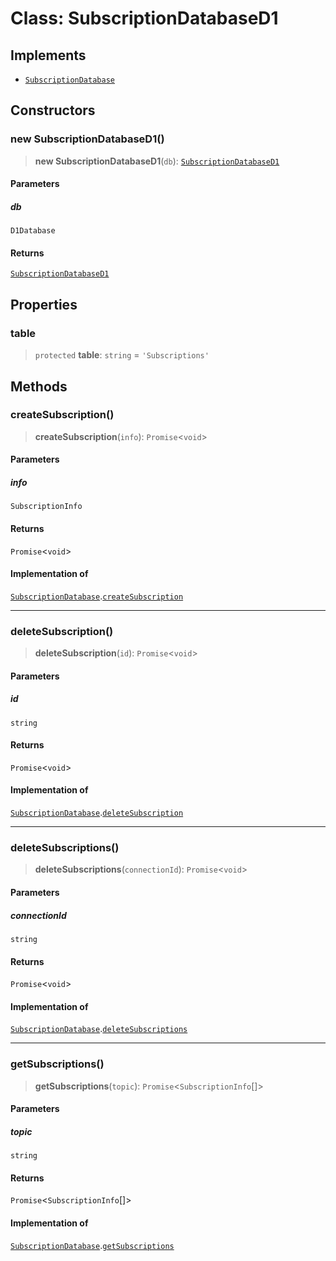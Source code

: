 # Class: SubscriptionDatabaseD1

## Implements

- [`SubscriptionDatabase`](SubscriptionDatabase.md)

## Constructors

### new SubscriptionDatabaseD1()

> **new SubscriptionDatabaseD1**(`db`): [`SubscriptionDatabaseD1`](SubscriptionDatabaseD1.md)

#### Parameters

##### db

`D1Database`

#### Returns

[`SubscriptionDatabaseD1`](SubscriptionDatabaseD1.md)

## Properties

### table

> `protected` **table**: `string` = `'Subscriptions'`

## Methods

### createSubscription()

> **createSubscription**(`info`): `Promise`\<`void`\>

#### Parameters

##### info

`SubscriptionInfo`

#### Returns

`Promise`\<`void`\>

#### Implementation of

[`SubscriptionDatabase`](SubscriptionDatabase.md).[`createSubscription`](SubscriptionDatabase.md#createsubscription)

---

### deleteSubscription()

> **deleteSubscription**(`id`): `Promise`\<`void`\>

#### Parameters

##### id

`string`

#### Returns

`Promise`\<`void`\>

#### Implementation of

[`SubscriptionDatabase`](SubscriptionDatabase.md).[`deleteSubscription`](SubscriptionDatabase.md#deletesubscription)

---

### deleteSubscriptions()

> **deleteSubscriptions**(`connectionId`): `Promise`\<`void`\>

#### Parameters

##### connectionId

`string`

#### Returns

`Promise`\<`void`\>

#### Implementation of

[`SubscriptionDatabase`](SubscriptionDatabase.md).[`deleteSubscriptions`](SubscriptionDatabase.md#deletesubscriptions)

---

### getSubscriptions()

> **getSubscriptions**(`topic`): `Promise`\<`SubscriptionInfo`[]\>

#### Parameters

##### topic

`string`

#### Returns

`Promise`\<`SubscriptionInfo`[]\>

#### Implementation of

[`SubscriptionDatabase`](SubscriptionDatabase.md).[`getSubscriptions`](SubscriptionDatabase.md#getsubscriptions)

